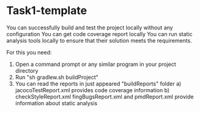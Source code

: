 # Task1-template

You can successfully build and test the project locally without any configuration
You can get code coverage report locally
You can run static analysis tools locally to ensure that their solution meets the requirements.

For this you need:
1) Open a command prompt or any similar program in your project directory
2) Run "sh gradlew.sh buildProject"
3) You can read the reports in just appeared "buildReports" folder
	a) jacocoTestReport.xml provides code coverage information
	b) checkStyleReport.xml fingBugsReport.xml and pmdReport.xml provide information about static analysis
